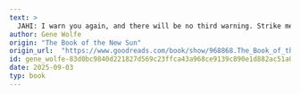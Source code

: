 ```yaml
---
text: >
  JAHI: I warn you again, and there will be no third warning. Strike me at your peril.<br />MESCHIANE: What will you do? Summon up Erinys to destroy me? I have no fear of that. If you could, you would have done it long before.<br />JAHI: Worse. If you strike me again, you will come to enjoy it.
author: Gene Wolfe
origin: "The Book of the New Sun"
origin_url:  "https://www.goodreads.com/book/show/968868.The_Book_of_the_New_Sun"
id: gene_wolfe-83d0bc9840d221827d569c23ffca43a968ce9139c890e1d882ac51a047d00c9e
date: 2025-09-03
typ: book
---
```


